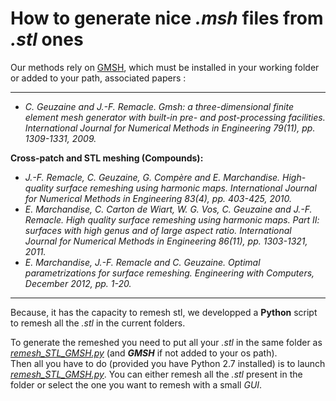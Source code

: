 # How to generate nice ***.msh*** files from ***.stl*** ones

Our methods rely on [GMSH](http://gmsh.info/), which must be installed in your working folder or added to your path, associated papers :  

---  
* *C. Geuzaine and J.-F. Remacle. Gmsh: a three-dimensional finite element mesh generator with built-in pre- and post-processing facilities. International Journal for Numerical Methods in Engineering 79(11), pp. 1309-1331, 2009.*  

**Cross-patch and STL meshing (Compounds):**  
* *J.-F. Remacle, C. Geuzaine, G. Compère and E. Marchandise. High-quality surface remeshing using harmonic maps. International Journal for Numerical Methods in Engineering 83(4), pp. 403-425, 2010.*
* *E. Marchandise, C. Carton de Wiart, W. G. Vos, C. Geuzaine and J.-F. Remacle. High quality surface remeshing using harmonic maps. Part II: surfaces with high genus and of large aspect ratio. International Journal for Numerical Methods in Engineering 86(11), pp. 1303-1321, 2011.*
* *E. Marchandise, J.-F. Remacle and C. Geuzaine. Optimal parametrizations for surface remeshing. Engineering with Computers, December 2012, pp. 1-20.* 
---  

Because, it has the capacity to remesh stl, we developped a **Python** script to remesh all the *.stl* in the current folders.  

To generate the remeshed you need to put all your *.stl* in the same folder as *[remesh_STL_GMSH.py](https://github.com/renaultJB/GIBOC-Knee-Coordinate-System/blob/master/PaperCodes/ExampleData/remesh_STL_GMSH.py)* (and ***GMSH*** if not added to your os path).  
Then all you have to do (provided you have Python 2.7 installed) is to launch *[remesh_STL_GMSH.py](https://github.com/renaultJB/GIBOC-Knee-Coordinate-System/blob/master/PaperCodes/ExampleData/remesh_STL_GMSH.py)*. You can either remesh all the *.stl* present in the folder or select the one you want to remesh with a small *GUI*.
